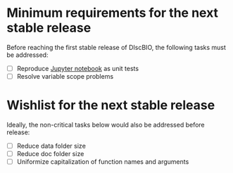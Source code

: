 # Minimum requirements for the next stable release

Before reaching the first stable release of DIscBIO, the following tasks must be addressed:

- [ ] Reproduce [Jupyter notebook](https://hub.gke.mybinder.org/user/systemsbiologist-pscan-tza36hyq/notebooks/DIscBIO.ipynb) as unit tests
- [ ] Resolve variable scope problems

# Wishlist for the next stable release

Ideally, the non-critical tasks below would also be addressed before release:

- [ ] Reduce data folder size
- [ ] Reduce doc folder size
- [ ] Uniformize capitalization of function names and arguments